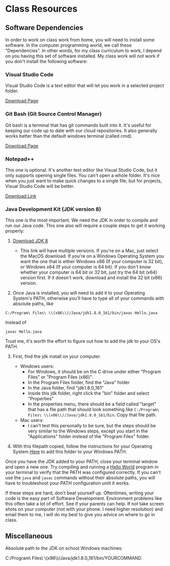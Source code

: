 # Class Resources
## Software Dependencies
In order to work on class work from home, you will need to install some software. In the computer programming world, we call these "Dependencies". In other words, for my class curriculum to work, I depend on you having this set of software installed. My class work will not work if you don't install the following software:

### Visual Studio Code
Visual Studio Code is a text editor that will let you work in a selected project folder.

[Download Page](https://code.visualstudio.com/)

### Git Bash (Git Source Control Manager)
Git bash is a terminal that has git commands built into it. It's useful for keeping our code up to date with our cloud repositories. It also generally works better than the default windows terminal (called cmd).

[Download Page](https://git-scm.com/downloads)

### Notepad++
This one is optional. It's another text editor like Visual Studio Code, but it only supports opening single files. You can't open a whole folder. It's nice when you just want to make quick changes to a single file, but for projects, Visual Studio Code will be better.

[Download Link](https://notepad-plus-plus.org/)

### Java Development Kit (JDK version 8)
This one is the most important. We need the JDK in order to compile and run our Java code. This one also will require a couple steps to get it working properly:

1. [Download JDK 8](http://www.oracle.com/technetwork/java/javase/downloads/jdk8-downloads-2133151.html)
    * This link will have multiple versions. If you're on a Mac, just select the MacOS download. If you're on a Windows Operating System you want the one that is either Windows x86 (If your computer is 32 bit), or Windows x64 (If your computer is 64 bit). If you don't know whether your computer is 64 bit or 32 bit, just try the 64 bit (x64) version first. If it doesn't work, download and install the 32 bit (x86) version.

2. Once Java is installed, you will need to add it to your Operating System's PATH, otherwise you'll have to type all of your commands with absolute paths, like
```
C:/Program\ Files\ \\(x86\\)/Java/jdk1.8.0_161/bin/javac Hello.java
```
Instead of
```
javac Hello.java
```
Trust me, it's worth the effort to figure out how to add the jdk to your OS's PATH.

3. First, find the jdk install on your computer.
    * Windows users:
        * For Windows, it should be on the C drive under either "Program Files" or "Program Files (x86)".
        * In the Program Files folder, find the "Java" folder
        * In the Java folder, find "jdk1.8.0_161"
        * Inside this jdk folder, right click the "bin" folder and select "Properties"
        * In the properties menu, there should be a field called "target" that has a file path that should look something like ```C:/Program\ Files\ \\(x86\\)/Java/jdk1.8.0_161/bin```. Copy that file path.
    * Mac users:
        * I can't test this personally to be sure, but the steps should be very similar to the Windows steps, except you start in the "Applications" folder instead of the "Program Files" folder.

4. With this filepath copied, follow the instructions for your Operating System [Here](https://www.java.com/en/download/help/path.xml) to add this folder to your Windows PATH.

Once you have the JDK added to your PATH, close your terminal window and open a new one. Try compiling and running a [Hello World](https://github.com/BurroughsHighCS/Curriculum/tree/master/Assignments/TerminalCommands) program in your terminal to verify that the PATH was configured correctly. If you can't use the ```java``` and ```javac``` commands without their absolute paths, you will have to troubleshoot your PATH configuration until it works.

If these steps are hard, don't beat yourself up. Oftentimes, writing your code is the easy part of Software Development. Environment problems like this often take a lot of effort. See if your parents can help. If not take screen shots on your computer (not with your phone. I need higher resolution) and email them to me, I will do my best to give you advice on where to go in class.

## Miscellaneous
Absolute path to the JDK on school Windows machines:

C:/Program\ Files\ \\(x86\\)/Java/jdk1.8.0_161/bin/YOURCOMMAND
